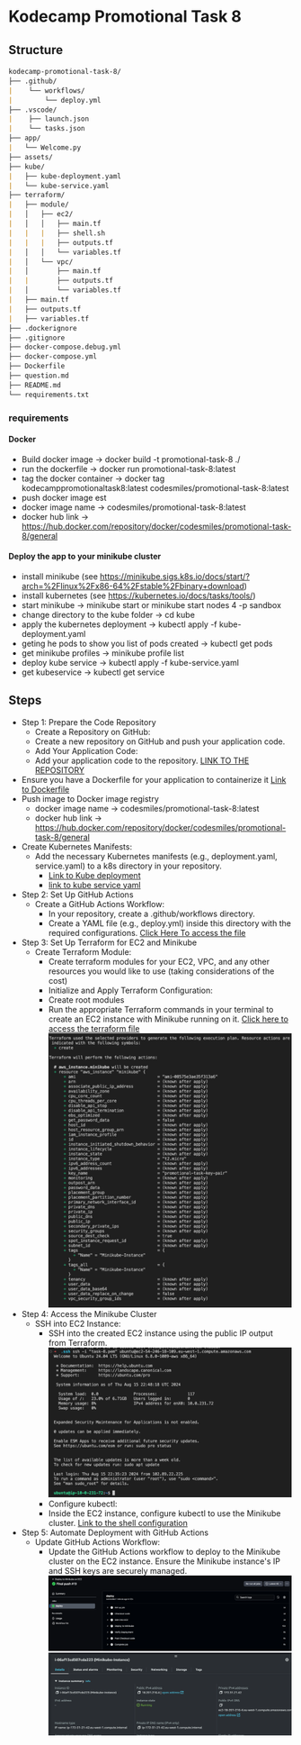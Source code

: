 # Kodecamp Promotional Task 8

## Structure

```md
kodecamp-promotional-task-8/
├── .github/
|    └── workflows/
|        └── deploy.yml
├── .vscode/
|    ├── launch.json
|    └── tasks.json
├── app/
|   └── Welcome.py
├── assets/
├── kube/
|   ├── kube-deployment.yaml
|   └── kube-service.yaml
├── terraform/
|   ├── module/
|   │   ├── ec2/
|   │   │   ├── main.tf
|   |   |   ├── shell.sh
|   |   |   ├── outputs.tf
|   │   │   └── variables.tf
|   │   └── vpc/
|   │       ├── main.tf
|   |       ├── outputs.tf
|   │       └── variables.tf
|   ├── main.tf
|   ├── outputs.tf
|   ├── variables.tf
├── .dockerignore
├── .gitignore
├── docker-compose.debug.yml
├── docker-compose.yml
├── Dockerfile
├── question.md
├── README.md
└── requirements.txt
```

### requirements

#### Docker

- Build docker image -> docker build -t promotional-task-8 ./
- run the dockerfile -> docker run promotional-task-8:latest
- tag the docker container -> docker tag kodecamppromotionaltask8:latest codesmiles/promotional-task-8:latest
- push docker image
est
- docker image name  -> codesmiles/promotional-task-8:latest
- docker hub link -> <https://hub.docker.com/repository/docker/codesmiles/promotional-task-8/general>

#### Deploy the app to your minikube cluster

- install minikube (see <https://minikube.sigs.k8s.io/docs/start/?arch=%2Flinux%2Fx86-64%2Fstable%2Fbinary+download>)
- install kubernetes (see <https://kubernetes.io/docs/tasks/tools/>)
- start minikube -> minikube start or minikube start nodes 4 -p sandbox
- change directory to the kube folder -> cd kube
- apply the kubernetes deployment -> kubectl apply -f kube-deployment.yaml
- geting he pods to show you list of pods created -> kubectl get pods
- get minikube profiles ->  minikube profile list 
- deploy kube service -> kubectl apply -f kube-service.yaml
- get kubeservice -> kubectl get service

## Steps

- Step 1: Prepare the Code Repository
  - Create a Repository on GitHub:
  - Create a new repository on GitHub and push your application code.
  - Add Your Application Code:
  - Add your application code to the repository.
[LINK TO THE REPOSITORY](https://github.com/codesmiles/kodecamp-promotional-task-8)
- Ensure you have a Dockerfile for your application to containerize it
  [Link to Dockerfile](/Dockerfile)
- Push image to Docker image registry
  - docker image name  -> codesmiles/promotional-task-8:latest
  - docker hub link -> <https://hub.docker.com/repository/docker/codesmiles/promotional-task-8/general>
- Create Kubernetes Manifests:
  - Add the necessary Kubernetes manifests (e.g., deployment.yaml, service.yaml) to a k8s directory in your repository.
    - [Link to Kube deployment](/kube/kube-deployment.yaml)
    - [link to kube service yaml](/kube/kube-service.yaml)
- Step 2: Set Up GitHub Actions
  - Create a GitHub Actions Workflow:
    - In your repository, create a .github/workflows directory.
    - Create a YAML file (e.g., deploy.yml) inside this directory with the required configurations.
    [Click Here To access the file](.github/workflows/deploy.yml)
- Step 3: Set Up Terraform for EC2 and Minikube
  - Create Terraform Module:
    - Create terraform modules for your EC2, VPC, and any other resources you would like to use (taking considerations of the cost)
    - Initialize and Apply Terraform Configuration:
    - Create root modules
    - Run the appropriate Terraform commands in your terminal to create an EC2 instance with Minikube running on it.
    [Click here to access the terraform file](/terraform/minikube)
    ![Image to the teraform plan](/assets/terraform%20plan.png)
- Step 4: Access the Minikube Cluster
  - SSH into EC2 Instance:
    - SSH into the created EC2 instance using the public IP output from Terraform.
  ![ssh to ec2 instance](/assets/ssh_to_ec2_instance.png)
    - Configure kubectl:
    - Inside the EC2 instance, configure kubectl to use the Minikube cluster.
  [Link to the shell configuration](/terraform/module/ec2/shell.sh)
- Step 5: Automate Deployment with GitHub Actions
  - Update GitHub Actions Workflow:
    - Update the GitHub Actions workflow to deploy to the Minikube cluster on the EC2 instance. Ensure the Minikube instance's IP and SSH keys are securely managed.
  ![Github action deployment](/assets/github-action.png)
  ![AWS instance deployment](/assets/aws_instance.png)
